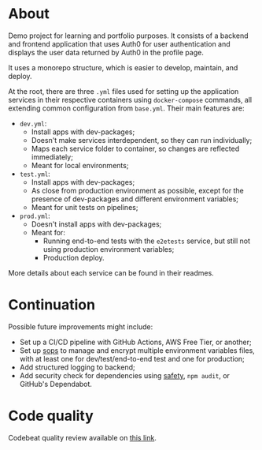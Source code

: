# About

Demo project for learning and portfolio purposes. It consists of a backend and frontend application that uses Auth0 for user authentication and displays the user data returned by Auth0 in the profile page.

It uses a monorepo structure, which is easier to develop, maintain, and deploy.

At the root, there are three `.yml` files used for setting up the application services in their respective containers using `docker-compose` commands, all extending common configuration from `base.yml`. Their main features are:
- `dev.yml`:
  - Install apps with dev-packages;
  - Doesn't make services interdependent, so they can run individually;
  - Maps each service folder to container, so changes are reflected immediately;
  - Meant for local environments;
- `test.yml`:
  - Install apps with dev-packages;
  - As close from production environment as possible, except for the presence of dev-packages and different environment variables;
  - Meant for unit tests on pipelines;
- `prod.yml`:
  - Doesn't install apps with dev-packages;
  - Meant for:
    - Running end-to-end tests with the `e2etests` service, but still not using production environment variables;
    - Production deploy.

More details about each service can be found in their readmes.

# Continuation

Possible future improvements might include:
- Set up a CI/CD pipeline with GitHub Actions, AWS Free Tier, or another;
- Set up [sops](https://github.com/mozilla/sops) to manage and encrypt multiple environment variables files, with at least one for dev/test/end-to-end test and one for production;
- Add structured logging to backend;
- Add security check for dependencies using [safety](https://github.com/pyupio/safety), `npm audit`, or GitHub's Dependabot.

# Code quality

Codebeat quality review available on [this link](https://codebeat.co/projects/github-com-rafael-frs-a-oauth-profile-main).
